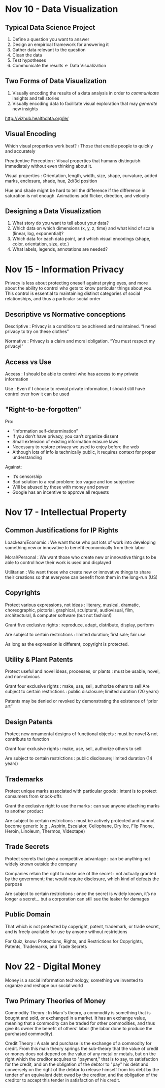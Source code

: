 Nov 10 - Data Visualization
===
Typical Data Science Project  
---
1. Define a question you want to answer  
2. Design an empirical framework for answering it  
3. Gather data relevant to the question  
5. Clean the data  
5. Test hypotheses  
6. Communicate the results <- Data Visualization  

Two Forms of Data Visualization
---
1. Visually encoding the results of a data analysis in order to _communicate_ insights and tell stories  
2. Visually encoding data to facilitate visual exploration that may _generate_ new insights  

http://vizhub.healthdata.org/le/

Visual Encoding
---
Which visual properties work best? 
: Those that enable people to quickly and accurately 

Preattentive Perception
: Visual properties that humans distinguish immediately without even thinking about it.

Visual properties
: Orientation, length, width, size, shape, curvature, added marks, enclosure, shade, hue, 2d/3d position

Hue and shade might be hard to tell the difference if the difference in saturation is not enough. Animations add flicker, direction, and velocity

Designing a Data Visualization
---
1. What story do you want to tell about your data?  
2. Which data on which dimensions (x, y, z, time) and what kind of scale (linear, log, exponential)?  
3. Which data for each data point, and which visual encodings (shape, color, orientation, size, etc.)  
4. What labels, legends, annotations are needed?  


Nov 15 - Information Privacy
===
Privacy is less about protecting oneself against prying eyes, and more about the ability to control who gets to know
particular things about you. This control is essential to maintaining distinct categories of social relationships, and thus a particular social order

Descriptive vs Normative conceptions
---
Descriptive 
: Privacy is a condition to be achieved and maintained. “I need privacy to try on these clothes”

Normative 
: Privacy is a claim and moral obligation. “You must respect my privacy!”

Access vs Use
---
Access 
: I should be able to control who has access to my private information

Use 
: Even if I choose to reveal private information, I should still have control over how it can be used

"Right-to-be-forgotten"
---
Pro:

- “Information self-determination”
- If you don’t have privacy, you can’t organize dissent
- Small extension of existing information erasure laws
- Necessary to restore privacy we used to enjoy before the web
- Although lots of info is technically public, it requires context for proper understanding

Against:

- It’s censorship
- Bad solution to a real problem: too vague and too subjective
- Will be abused by those with money and power
- Google has an incentive to approve all requests

Nov 17 - Intellectual Property
===
Common Justifications for IP Rights
---
Loackean/Economic
: We want those who put lots of work into developing something new or innovative to benefit economically from their labor

Moral/Personal
: We want those who create new or innovative things to be able to control how their work is used and displayed

Utilitarian
: We want those who create new or innovative things to share their creations so that everyone can benefit from them in the long-run (US)

Copyrights
---
Protect various expressions, not ideas
: literary, musical, dramatic, choreographic, pictorial, graphical, sculptural, audiovisual, film, architectural, & computer software (but not fashion!)

Grant five exclusive rights
: reproduce, adapt, distribute, display, perform

Are subject to certain restrictions
: limited duration; first sale; fair use

As long as the expression is different, copyright is protected.  

Utility & Plant Patents
---
Protect useful and novel ideas, processes, or plants
: must be usable, novel, and non-obvious

Grant four exclusive rights
: make, use, sell, authorize others to sell
Are subject to certain restrictions
: public disclosure; limited duration (20 years)

Patents may be denied or revoked by demonstrating the existence of “prior art”

Design Patents
---
Protect new ornamental designs of functional objects
: must be novel & not contribute to function

Grant four exclusive rights
: make, use, sell, authorize others to sell

Are subject to certain restrictions
: public disclosure; limited duration (14 years) 

Trademarks
---
Protect unique marks associated with particular goods
: intent is to protect consumers from knock-offs

Grant the exclusive right to use the marks
: can sue anyone attaching marks to another product

Are subject to certain restrictions
: must be actively protected and cannot become generic (e.g., Aspirin, Escalator, Cellophane, Dry Ice, Flip Phone, Heroin, Linoleum, Thermos, Videotape)

Trade Secrets
---
Protect secrets that give a competitive advantage
: can be anything not widely known outside the company

Companies retain the right to make use of the secret
: not actually granted by the government; that would require disclosure, which kind of defeats the purpose

Are subject to certain restrictions
: once the secret is widely known, it’s no longer a secret... but a corporation can still sue the leaker for damages

Public Domain
---
That which is not protected by copyright, patent, trademark, or trade secret, and is freely available for use by anyone
without restrictions

For Quiz, know: Protections, Rights, and Restrictions for Copyrights, Patents, Trademarks, and Trade Secrets

Nov 22 - Digital Money
===
Money is a social information technology, something we invented to organize and reshape our social world

Two Primary Theories of Money
---
Commodity Theory 
: In Marx's theory, a commodity is something that is bought and sold, or exchanged in a market. It has an exchange value, meaning that a commodity can be traded for other commodities, and thus give its owner the benefit of others' labor (the labor done to produce the purchased commodity).

Credit Theory
: A sale and purchase is the exchange of a commodity for credit. From this main theory springs the sub-theory that the value of credit or money does not depend on the value of any metal or metals, but on the right which the creditor acquires to "payment," that is to say, to satisfaction for the credit, and on the obligation of the debtor to "pay" his debt and conversely on the right of the debtor to release himself from his debt by the tender of an equivalent debt owed by the creditor, and the obligation of the creditor to accept this tender in satisfaction of his credit.





